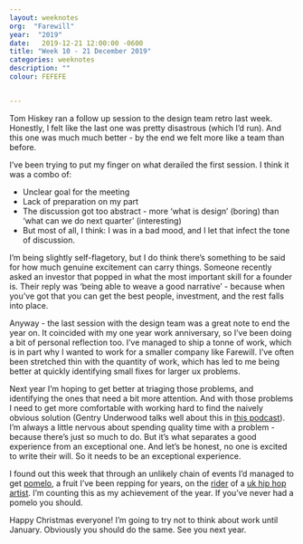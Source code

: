 ```yaml
---
layout: weeknotes
org:  "Farewill"
year:  "2019"
date:   2019-12-21 12:00:00 -0600
title: "Week 10 - 21 December 2019"
categories: weeknotes
description: ""
colour: FEFEFE


---
```


Tom Hiskey ran a follow up session to the design team retro last week. Honestly, I felt like the last one was pretty disastrous (which I’d run). And this one was much much better - by the end we felt more like a team than before. 

I’ve been trying to put my finger on what derailed the first session. I think it was a combo of:

<ul class="list">
<li>Unclear goal for the meeting</li>

<li>Lack of preparation on my part</li>

<li>The discussion got too abstract - more ‘what is design’ (boring) than ‘what can we do next quarter’ (interesting)</li>

<li>But most of all, I think: I was in a bad mood, and I let that infect the tone of discussion. </li>
</ul>

I’m being slightly self-flagetory, but I do think there’s something to be said for how much genuine excitement can carry things. Someone recently asked an investor that popped in what the most important skill for a founder is. Their reply was ‘being able to weave a good narrative’ - because when you’ve got that you can get the best people, investment, and the rest falls into place. 

Anyway - the last session with the design team was a great note to end the year on. It coincided with my one year work anniversary, so I’ve been doing a bit of personal reflection too. I’ve managed to ship a tonne of work, which is in part why I wanted to work for a smaller company like Farewill. I’ve often been stretched thin with the quantity of work, which has led to me being better at quickly identifying small fixes for larger ux problems. 

Next year I’m hoping to get better at triaging those problems, and identifying the ones that need a bit more attention. And with those problems I need to get more comfortable with working hard to find the naively obvious solution (Gentry Underwood talks well about this in [this podcast](https://www.highresolution.design/12-gentry-underwood-mailbox)). I’m always a little nervous about spending quality time with a problem - because there’s just so much to do. But it’s what separates a good experience from an exceptional one. And let’s be honest, no one is excited to write their will. So it needs to be an exceptional experience. 

I found out this week that through an unlikely chain of events I’d managed to get [pomelo](https://www.waitrose.com/home/recipes/food_glossary/pomelo.html), a fruit I’ve been repping for years, on the [rider](https://www.thebalancecareers.com/what-is-a-rider-in-an-artists-contract-2460748) of a [uk hip hop artist](https://en.wikipedia.org/wiki/Loyle_Carner). I’m counting this as my achievement of the year. If you’ve never had a pomelo you should. 

Happy Christmas everyone! I’m going to try not to think about work until January. Obviously you should do the same. See you next year. 
